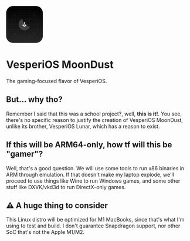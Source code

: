 <img src="assets/logomoondust.png" alt="VesperiOS MoonDust" width="100" />

# VesperiOS MoonDust
The gaming-focused flavor of VesperiOS.

## But... why tho?
Remember I said that this was a school project?, well, **this is it!**. You see, there's no specific reason to justify the creation of VesperiOS MoonDust, unlike its brother, VesperiOS Lunar, which has a reason to exist.

## If this will be ARM64-only, how tf will this be "gamer"?
Well, that's a good question. We will use some tools to run x86 binaries in ARM through emulation. If that doesn't make my laptop explode, we'll proceed to use things like Wine to run Windows games, and some other stuff like DXVK/vkd3d to run DirectX-only games.

## ⚠️ A huge thing to consider
This Linux distro will be optimized for M1 MacBooks, since that's what I'm using to test and build. I don't guarantee Snapdragon support, nor other SoC that's not the Apple M1/M2.
